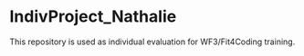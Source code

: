 # IndivProject_Nathalie
This repository is used as individual evaluation for WF3/Fit4Coding training.
